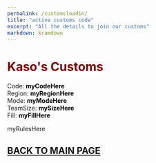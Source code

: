 ```yaml
---
permalink: /customsloadin/
title: "active customs code"
excerpt: "All the details to join our customs"
markdown: kramdown
---
```

<meta http-equiv="refresh" content="15">

# <strong><span style="color:maroon;background-color:white">Kaso's Customs</span></strong>
Code: <strong><span style="color:black;background-color:white">myCodeHere</span></strong><br>
Region: <strong><span style="color:black;background-color:white">myRegionHere</span></strong><br>
Mode: <strong><span style="color:black;background-color:white">myModeHere</span></strong><br>
TeamSize: <strong><span style="color:black;background-color:white">mySizeHere</span></strong><br>
Fill: <strong><span style="color:black;background-color:white">myFillHere</span></strong><br>

myRulesHere

## [BACK TO MAIN PAGE](https://www.kaso.gg)
